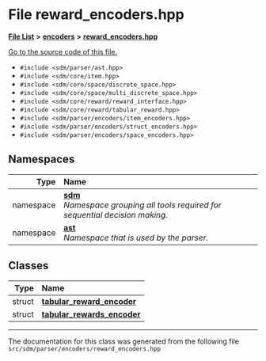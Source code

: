 
# File reward\_encoders.hpp

<link rel="stylesheet" href="https://cdnjs.cloudflare.com/ajax/libs/KaTeX/0.5.1/katex.min.css">
<link rel="stylesheet" href="https://cdn.jsdelivr.net/github-markdown-css/2.2.1/github-markdown.css"/>



[**File List**](files.md) **>** [**encoders**](dir_26a62d7ea2bd3315be1d2a3057f158c4.md) **>** [**reward\_encoders.hpp**](reward__encoders_8hpp.md)

[Go to the source code of this file.](reward__encoders_8hpp_source.md)



* `#include <sdm/parser/ast.hpp>`
* `#include <sdm/core/item.hpp>`
* `#include <sdm/core/space/discrete_space.hpp>`
* `#include <sdm/core/space/multi_discrete_space.hpp>`
* `#include <sdm/core/reward/reward_interface.hpp>`
* `#include <sdm/core/reward/tabular_reward.hpp>`
* `#include <sdm/parser/encoders/item_encoders.hpp>`
* `#include <sdm/parser/encoders/struct_encoders.hpp>`
* `#include <sdm/parser/encoders/space_encoders.hpp>`









## Namespaces

| Type | Name |
| ---: | :--- |
| namespace | [**sdm**](namespacesdm.md) <br>_Namespace grouping all tools required for sequential decision making._  |
| namespace | [**ast**](namespacesdm_1_1ast.md) <br>_Namespace that is used by the parser._  |

## Classes

| Type | Name |
| ---: | :--- |
| struct | [**tabular\_reward\_encoder**](structsdm_1_1ast_1_1tabular__reward__encoder.md) <br> |
| struct | [**tabular\_rewards\_encoder**](structsdm_1_1ast_1_1tabular__rewards__encoder.md) <br> |














------------------------------
The documentation for this class was generated from the following file `src/sdm/parser/encoders/reward_encoders.hpp`